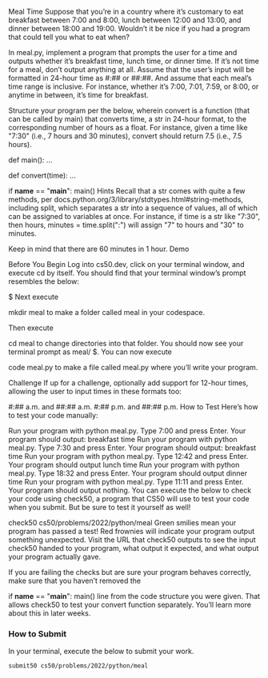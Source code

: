 Meal Time
Suppose that you’re in a country where it’s customary to eat breakfast between 7:00 and 8:00, lunch between 12:00 and 13:00, and dinner between 18:00 and 19:00. Wouldn’t it be nice if you had a program that could tell you what to eat when?

In meal.py, implement a program that prompts the user for a time and outputs whether it’s breakfast time, lunch time, or dinner time. If it’s not time for a meal, don’t output anything at all. Assume that the user’s input will be formatted in 24-hour time as #:## or ##:##. And assume that each meal’s time range is inclusive. For instance, whether it’s 7:00, 7:01, 7:59, or 8:00, or anytime in between, it’s time for breakfast.

Structure your program per the below, wherein convert is a function (that can be called by main) that converts time, a str in 24-hour format, to the corresponding number of hours as a float. For instance, given a time like "7:30" (i.e., 7 hours and 30 minutes), convert should return 7.5 (i.e., 7.5 hours).

def main():
    ...


def convert(time):
    ...


if __name__ == "__main__":
    main()
Hints
Recall that a str comes with quite a few methods, per docs.python.org/3/library/stdtypes.html#string-methods, including split, which separates a str into a sequence of values, all of which can be assigned to variables at once. For instance, if time is a str like "7:30", then
hours, minutes = time.split(":")
will assign "7" to hours and "30" to minutes.

Keep in mind that there are 60 minutes in 1 hour.
Demo

Before You Begin
Log into cs50.dev, click on your terminal window, and execute cd by itself. You should find that your terminal window’s prompt resembles the below:

$
Next execute

mkdir meal
to make a folder called meal in your codespace.

Then execute

cd meal
to change directories into that folder. You should now see your terminal prompt as meal/ $. You can now execute

code meal.py
to make a file called meal.py where you’ll write your program.

Challenge
If up for a challenge, optionally add support for 12-hour times, allowing the user to input times in these formats too:

#:## a.m. and ##:## a.m.
#:## p.m. and ##:## p.m.
How to Test
Here’s how to test your code manually:

Run your program with python meal.py. Type 7:00 and press Enter. Your program should output:
breakfast time
Run your program with python meal.py. Type 7:30 and press Enter. Your program should output:
breakfast time
Run your program with python meal.py. Type 12:42 and press Enter. Your program should output
lunch time
Run your program with python meal.py. Type 18:32 and press Enter. Your program should output
dinner time
Run your program with python meal.py. Type 11:11 and press Enter. Your program should output nothing.
You can execute the below to check your code using check50, a program that CS50 will use to test your code when you submit. But be sure to test it yourself as well!

check50 cs50/problems/2022/python/meal
Green smilies mean your program has passed a test! Red frownies will indicate your program output something unexpected. Visit the URL that check50 outputs to see the input check50 handed to your program, what output it expected, and what output your program actually gave.

If you are failing the checks but are sure your program behaves correctly, make sure that you haven’t removed the

if __name__ == "__main__":
    main()
line from the code structure you were given. That allows check50 to test your convert function separately. You’ll learn more about this in later weeks.

### How to Submit

In your terminal, execute the below to submit your work.

```bash
submit50 cs50/problems/2022/python/meal
```
